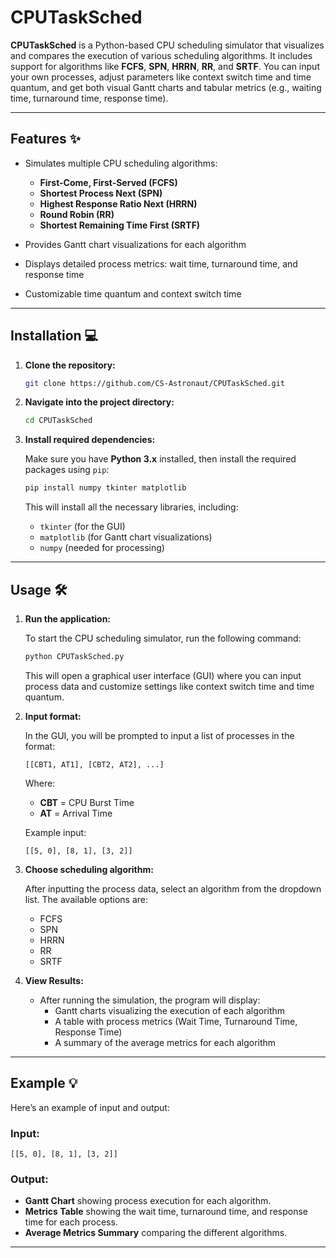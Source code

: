 # CPUTaskSched 

**CPUTaskSched** is a Python-based CPU scheduling simulator that visualizes and compares the execution of various scheduling algorithms. It includes support for algorithms like **FCFS**, **SPN**, **HRRN**, **RR**, and **SRTF**. You can input your own processes, adjust parameters like context switch time and time quantum, and get both visual Gantt charts and tabular metrics (e.g., waiting time, turnaround time, response time).

---

## Features ✨

- Simulates multiple CPU scheduling algorithms:
  - **First-Come, First-Served (FCFS)**
  - **Shortest Process Next (SPN)**
  - **Highest Response Ratio Next (HRRN)**
  - **Round Robin (RR)**
  - **Shortest Remaining Time First (SRTF)**

- Provides Gantt chart visualizations for each algorithm
- Displays detailed process metrics: wait time, turnaround time, and response time
- Customizable time quantum and context switch time

---

## Installation 💻

1. **Clone the repository:**

   ```bash
   git clone https://github.com/CS-Astronaut/CPUTaskSched.git
   ```

2. **Navigate into the project directory:**

   ```bash
   cd CPUTaskSched
   ```

3. **Install required dependencies:**

   Make sure you have **Python 3.x** installed, then install the required packages using `pip`:

   ```bash
   pip install numpy tkinter matplotlib
   ```

   This will install all the necessary libraries, including:
   - `tkinter` (for the GUI)
   - `matplotlib` (for Gantt chart visualizations)
   - `numpy` (needed for processing)

---

## Usage 🛠️

1. **Run the application:**

   To start the CPU scheduling simulator, run the following command:

   ```bash
   python CPUTaskSched.py
   ```

   This will open a graphical user interface (GUI) where you can input process data and customize settings like context switch time and time quantum.

2. **Input format:**

   In the GUI, you will be prompted to input a list of processes in the format:

   ```plaintext
   [[CBT1, AT1], [CBT2, AT2], ...]
   ```

   Where:
   - **CBT** = CPU Burst Time
   - **AT** = Arrival Time

   Example input:

   ```plaintext
   [[5, 0], [8, 1], [3, 2]]
   ```

3. **Choose scheduling algorithm:**

   After inputting the process data, select an algorithm from the dropdown list. The available options are:
   - FCFS
   - SPN
   - HRRN
   - RR
   - SRTF

4. **View Results:**

   - After running the simulation, the program will display:
     - Gantt charts visualizing the execution of each algorithm
     - A table with process metrics (Wait Time, Turnaround Time, Response Time)
     - A summary of the average metrics for each algorithm

---

## Example 💡

Here’s an example of input and output:

### Input:
```plaintext
[[5, 0], [8, 1], [3, 2]]
```

### Output:
- **Gantt Chart** showing process execution for each algorithm.
- **Metrics Table** showing the wait time, turnaround time, and response time for each process.
- **Average Metrics Summary** comparing the different algorithms.

---
